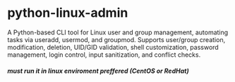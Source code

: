 # python-linux-admin
A Python-based CLI tool for Linux user and group management, automating tasks via useradd, usermod, and groupmod. Supports user/group creation, modification, deletion, UID/GID validation, shell customization, password management, login control, input sanitization, and conflict checks.
##### must run it in linux enviroment preffered (CentOS or RedHat)
